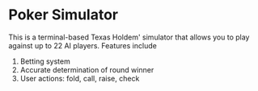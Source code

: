 # Poker Simulator #

This is a terminal-based Texas Holdem' simulator that allows you to play against up to 22 AI players. Features include 

1. Betting system
2. Accurate determination of round winner
3. User actions: fold, call, raise, check
